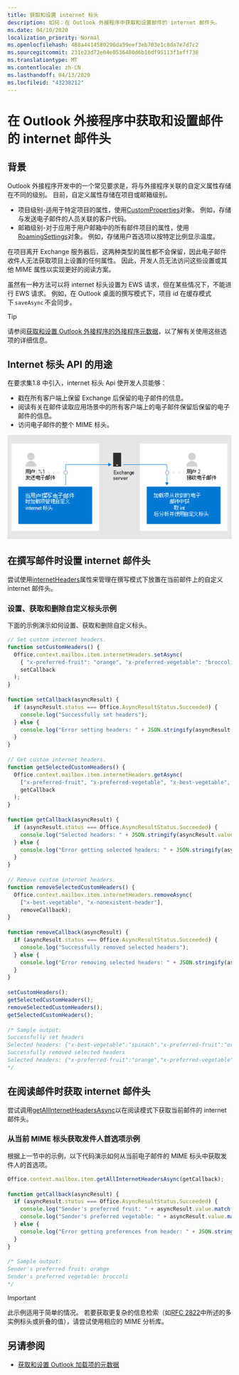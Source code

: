 ```yaml
---
title: 获取和设置 internet 标头
description: 如何：在 Outlook 外接程序中获取和设置邮件的 internet 邮件头。
ms.date: 04/10/2020
localization_priority: Normal
ms.openlocfilehash: 488a4414580296da59eef3eb703e1c8da7e7d7c2
ms.sourcegitcommit: 231e23d72e04e0536480d6b16df95113f1eff738
ms.translationtype: MT
ms.contentlocale: zh-CN
ms.lasthandoff: 04/13/2020
ms.locfileid: "43238212"
---
```

# <a name="get-and-set-internet-headers-on-a-message-in-an-outlook-add-in"></a>在 Outlook 外接程序中获取和设置邮件的 internet 邮件头

## <a name="background"></a>背景

Outlook 外接程序开发中的一个常见要求是，将与外接程序关联的自定义属性存储在不同的级别。 目前，自定义属性存储在项目或邮箱级别。

- 项目级别-适用于特定项目的属性，使用[CustomProperties](/javascript/api/outlook/office.customproperties)对象。 例如，存储与发送电子邮件的人员关联的客户代码。
- 邮箱级别-对于应用于用户邮箱中的所有邮件项目的属性，使用[RoamingSettings](/javascript/api/outlook/office.roamingsettings)对象。 例如，存储用户首选项以按特定比例显示温度。

在项目离开 Exchange 服务器后，这两种类型的属性都不会保留，因此电子邮件收件人无法获取项目上设置的任何属性。 因此，开发人员无法访问这些设置或其他 MIME 属性以实现更好的阅读方案。

虽然有一种方法可以将 internet 标头设置为 EWS 请求，但在某些情况下，不能进行 EWS 请求。 例如，在 Outlook 桌面的撰写模式下，项目 id 在缓存模式下 `saveAsync` 不会同步。

> [!TIP]
> 请参阅[获取和设置 Outlook 外接程序的外接程序元数据](metadata-for-an-outlook-add-in.md)，以了解有关使用这些选项的详细信息。

## <a name="purpose-of-the-internet-headers-api"></a>Internet 标头 API 的用途

在要求集1.8 中引入，internet 标头 Api 使开发人员能够：

- 戳在所有客户端上保留 Exchange 后保留的电子邮件的信息。
- 阅读有关在邮件读取应用场景中的所有客户端上的电子邮件保留后保留的电子邮件的信息。
- 访问电子邮件的整个 MIME 标头。

![Internet 标头的图示。 Text： User 1 发送电子邮件。 当用户撰写电子邮件时，加载项管理自定义 internet 邮件头。 用户2接收电子邮件。 加载项从收到的电子邮件中获取 internet 标头，然后分析并使用自定义标头。 ](../images/outlook-internet-headers.png)

## <a name="set-internet-headers-while-composing-a-message"></a>在撰写邮件时设置 internet 邮件头

尝试使用[internetHeaders](/javascript/api/outlook/office.messagecompose#internetheaders)属性来管理在撰写模式下放置在当前邮件上的自定义 internet 邮件头。

### <a name="set-get-and-remove-custom-headers-example"></a>设置、获取和删除自定义标头示例

下面的示例演示如何设置、获取和删除自定义标头。

```js
// Set custom internet headers.
function setCustomHeaders() {
  Office.context.mailbox.item.internetHeaders.setAsync(
    { "x-preferred-fruit": "orange", "x-preferred-vegetable": "broccoli", "x-best-vegetable": "spinach" },
    setCallback
  );
}

function setCallback(asyncResult) {
  if (asyncResult.status === Office.AsyncResultStatus.Succeeded) {
    console.log("Successfully set headers");
  } else {
    console.log("Error setting headers: " + JSON.stringify(asyncResult.error));
  }
}

// Get custom internet headers.
function getSelectedCustomHeaders() {
  Office.context.mailbox.item.internetHeaders.getAsync(
    ["x-preferred-fruit", "x-preferred-vegetable", "x-best-vegetable", "x-nonexistent-header"],
    getCallback
  );
}

function getCallback(asyncResult) {
  if (asyncResult.status === Office.AsyncResultStatus.Succeeded) {
    console.log("Selected headers: " + JSON.stringify(asyncResult.value));
  } else {
    console.log("Error getting selected headers: " + JSON.stringify(asyncResult.error));
  }
}

// Remove custom internet headers.
function removeSelectedCustomHeaders() {
  Office.context.mailbox.item.internetHeaders.removeAsync(
    ["x-best-vegetable", "x-nonexistent-header"],
    removeCallback);
}

function removeCallback(asyncResult) {
  if (asyncResult.status === Office.AsyncResultStatus.Succeeded) {
    console.log("Successfully removed selected headers");
  } else {
    console.log("Error removing selected headers: " + JSON.stringify(asyncResult.error));
  }
}

setCustomHeaders();
getSelectedCustomHeaders();
removeSelectedCustomHeaders();
getSelectedCustomHeaders();

/* Sample output:
Successfully set headers
Selected headers: {"x-best-vegetable":"spinach","x-preferred-fruit":"orange","x-preferred-vegetable":"broccoli"}
Successfully removed selected headers
Selected headers: {"x-preferred-fruit":"orange","x-preferred-vegetable":"broccoli"}
*/
```

## <a name="get-internet-headers-while-reading-a-message"></a>在阅读邮件时获取 internet 邮件头

尝试调用[getAllInternetHeadersAsync](/javascript/api/outlook/office.messageread#getallinternetheadersasync-options--callback-)以在阅读模式下获取当前邮件的 internet 邮件头。

### <a name="get-sender-preferences-from-current-mime-headers-example"></a>从当前 MIME 标头获取发件人首选项示例

根据上一节中的示例，以下代码演示如何从当前电子邮件的 MIME 标头中获取发件人的首选项。

```js
Office.context.mailbox.item.getAllInternetHeadersAsync(getCallback);

function getCallback(asyncResult) {
  if (asyncResult.status === Office.AsyncResultStatus.Succeeded) {
    console.log("Sender's preferred fruit: " + asyncResult.value.match(/x-preferred-fruit:.*/gim)[0].slice(19));
    console.log("Sender's preferred vegetable: " + asyncResult.value.match(/x-preferred-vegetable:.*/gim)[0].slice(23));
  } else {
    console.log("Error getting preferences from header: " + JSON.stringify(asyncResult.error));
  }
}

/* Sample output:
Sender's preferred fruit: orange
Sender's preferred vegetable: broccoli
*/
```

> [!IMPORTANT]
> 此示例适用于简单的情况。 若要获取更复杂的信息检索（如[RFC 2822](https://tools.ietf.org/html/rfc2822)中所述的多实例标头或折叠的值），请尝试使用相应的 MIME 分析库。

## <a name="see-also"></a>另请参阅

- [获取和设置 Outlook 加载项的元数据](metadata-for-an-outlook-add-in.md)
